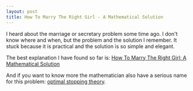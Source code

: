 ```yaml
---
layout: post
title: How To Marry The Right Girl - A Mathematical Solution
---
```

I heard about the marriage or secretary problem some time ago. I don't know where and when, but the problem and the solution I remember. It stuck because it is practical and the solution is so simple and elegant.

The best explanation I have found so far is: [How To Marry The Right Girl: A Mathematical Solution](http://www.npr.org/blogs/krulwich/2014/05/15/312537965/how-to-marry-the-right-girl-a-mathematical-solutio)

And if you want to know more the mathematician also have a serious name for this problem: [optimal stopping theory](https://en.wikipedia.org/wiki/Optimal_stopping).
